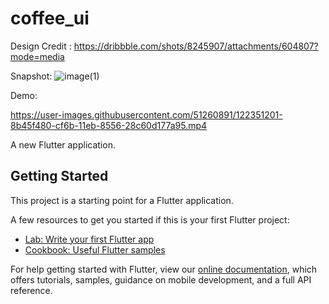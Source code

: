 # coffee_ui

Design Credit : https://dribbble.com/shots/8245907/attachments/604807?mode=media

Snapshot:
![image(1)](https://user-images.githubusercontent.com/51260891/122351080-6d788f80-cf6b-11eb-8b44-db2a13d24f27.jpeg)



Demo:


https://user-images.githubusercontent.com/51260891/122351201-8b45f480-cf6b-11eb-8556-28c60d177a95.mp4




A new Flutter application.

## Getting Started

This project is a starting point for a Flutter application.

A few resources to get you started if this is your first Flutter project:

- [Lab: Write your first Flutter app](https://flutter.dev/docs/get-started/codelab)
- [Cookbook: Useful Flutter samples](https://flutter.dev/docs/cookbook)

For help getting started with Flutter, view our
[online documentation](https://flutter.dev/docs), which offers tutorials,
samples, guidance on mobile development, and a full API reference.
